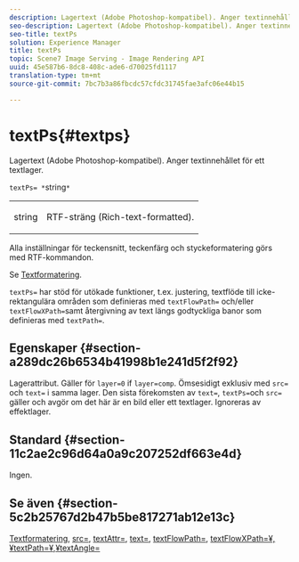 ```yaml
---
description: Lagertext (Adobe Photoshop-kompatibel). Anger textinnehållet för ett textlager.
seo-description: Lagertext (Adobe Photoshop-kompatibel). Anger textinnehållet för ett textlager.
seo-title: textPs
solution: Experience Manager
title: textPs
topic: Scene7 Image Serving - Image Rendering API
uuid: 45e587b6-8dc8-408c-ade6-d70025fd1117
translation-type: tm+mt
source-git-commit: 7bc7b3a86fbcdc57cfdc31745fae3afc06e44b15

---
```



# textPs{#textps}

Lagertext (Adobe Photoshop-kompatibel). Anger textinnehållet för ett textlager.

`textPs= *`string`*`

<table id="simpletable_4E2D08FD4EEC4EDC9EFE9F6F2E22DB0C"> 
 <tr class="strow"> 
  <td class="stentry"> <p><span class="codeph"><span class="varname"> string</span></span> </p> </td> 
  <td class="stentry"> <p>RTF-sträng (Rich-text-formatted). </p></td> 
 </tr> 
</table>

Alla inställningar för teckensnitt, teckenfärg och styckeformatering görs med RTF-kommandon.

Se [Textformatering](../../../../../is-api/http-ref/image-serving-api-ref/c-http-protocol-reference/c-text-formatting/c-text-formatting.md#concept-0d3136db7f6f49668274541cd4b6364c).

`textPs=` har stöd för utökade funktioner, t.ex. justering, textflöde till icke-rektangulära områden som definieras med `textFlowPath=` och/eller `textFlowXPath=`samt återgivning av text längs godtyckliga banor som definieras med `textPath=`.

## Egenskaper {#section-a289dc26b6534b41998b1e241d5f2f92}

Lagerattribut. Gäller för `layer=0` if `layer=comp`. Ömsesidigt exklusiv med `src=` och `text=` i samma lager. Den sista förekomsten av `text=`, `textPs=`och `src=` gäller och avgör om det här är en bild eller ett textlager. Ignoreras av effektlager.

## Standard {#section-11c2ae2c96d64a0a9c207252df663e4d}

Ingen.

## Se även {#section-5c2b25767d2b47b5be817271ab12e13c}

[Textformatering](../../../../../is-api/http-ref/image-serving-api-ref/c-http-protocol-reference/c-text-formatting/c-text-formatting.md#concept-0d3136db7f6f49668274541cd4b6364c), [src=](../../../../../is-api/http-ref/image-serving-api-ref/c-http-protocol-reference/c-command-reference/r-src.md#reference-f6506637778c4c69bf106a7924a91ab1), [textAttr=](../../../../../is-api/http-ref/image-serving-api-ref/c-http-protocol-reference/c-command-reference/r-textattr.md#reference-ff00484fa3244286abeff34911f7ec0d), [text=](../../../../../is-api/http-ref/image-serving-api-ref/c-http-protocol-reference/c-command-reference/r-text.md#reference-84634052e48548539a1ef63cbe41f22f), [textFlowPath=](../../../../../is-api/http-ref/image-serving-api-ref/c-http-protocol-reference/c-command-reference/r-textflowpath.md#reference-0b8d9493d71342f0b6a64a6d221584ef), [](../../../../../is-api/http-ref/image-serving-api-ref/c-http-protocol-reference/c-command-reference/r-textflowxpath.md#reference-c55d4e41a28f40aca6a24ca218c28542)[](../../../../../is-api/http-ref/image-serving-api-ref/c-http-protocol-reference/c-command-reference/r-textpath.md#reference-b09cc0902dff4725bdb54d5da4076ccd)[textFlowXPath=¥,¥textPath=¥,¥textAngle=](../../../../../is-api/http-ref/image-serving-api-ref/c-http-protocol-reference/c-command-reference/r-textangle.md#reference-447f624c0e764d0cb5c75846d1b44d15)
